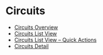 # Circuits

* [Circuits Overview](circuits-overview.md)
* [Circuits List View](circuits-list-view.md)
* [Circuits List View – Quick Actions](circuits-list-view-quick-actions.md)
* [Circuits Detail](circuits-detail.md)

